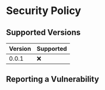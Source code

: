 # Security Policy

## Supported Versions

| Version | Supported          |
| ------- | ------------------ |
| 0.0.1   | :x: |

## Reporting a Vulnerability
